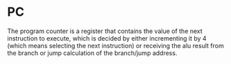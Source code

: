# PC

The program counter is a register that contains the value of the next instruction to execute, which is decided by either incrementing it by 4 (which means selecting the next instruction) or receiving the alu result from the branch or jump calculation of the branch/jump address.

<div id="sheas_container_pc"><div style="width:100%; height:100%"><div class="loader"></div></div></div>